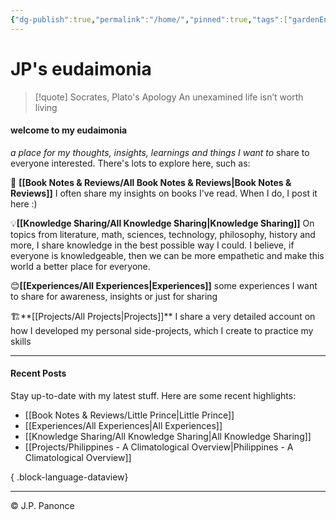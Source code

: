 ```yaml
---
{"dg-publish":true,"permalink":"/home/","pinned":true,"tags":["gardenEntry"],"noteIcon":"3"}
---
```


# JP's eudaimonia

> [!quote] Socrates, Plato's Apology 
> An unexamined life isn’t worth living

#### **welcome to my eudaimonia**
*a place for my thoughts, insights, learnings and things I want to* share to everyone interested. There's lots to explore here, such as:


 📖 **[[Book Notes & Reviews/All Book Notes & Reviews\|Book Notes & Reviews]]**
   I often share my insights on books I've read. When I do, I post it here :)

💡**[[Knowledge Sharing/All Knowledge Sharing\|Knowledge Sharing]]**
On topics from literature, math, sciences, technology, philosophy, history and more, I share knowledge in the best possible way I could. I believe, if everyone is knowledgeable, then we can be more empathetic and make this world a better place for everyone.

😊**[[Experiences/All Experiences\|Experiences]]**
  some experiences I want to share for awareness, insights or just for sharing


🏗️**[[Projects/All Projects\|Projects]]**
I share a very detailed account on how I developed my personal side-projects, which I create to practice my skills


---
#### Recent Posts
Stay up-to-date with my latest stuff. Here are some recent highlights:

- [[Book Notes & Reviews/Little Prince\|Little Prince]]
- [[Experiences/All Experiences\|All Experiences]]
- [[Knowledge Sharing/All Knowledge Sharing\|All Knowledge Sharing]]
- [[Projects/Philippines - A Climatological Overview\|Philippines - A Climatological Overview]]

{ .block-language-dataview}


---
©️ J.P. Panonce











